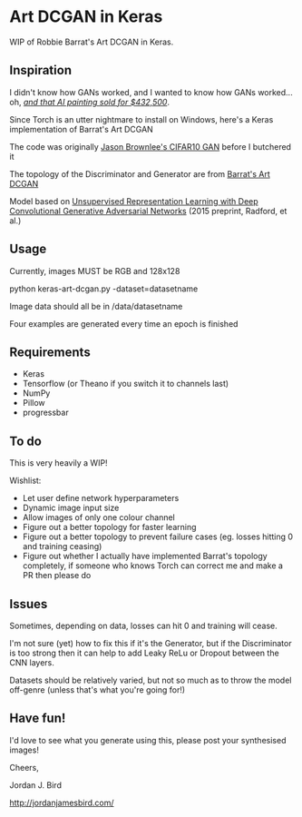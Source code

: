 # Art DCGAN in Keras
WIP of Robbie Barrat's Art DCGAN in Keras.

## Inspiration
I didn't know how GANs worked, and I wanted to know how GANs worked... oh, [*and that AI painting sold for $432,500*](https://www.christies.com/features/A-collaboration-between-two-artists-one-human-one-a-machine-9332-1.aspx).

Since Torch is an utter nightmare to install on Windows, here's a Keras implementation of Barrat's Art DCGAN

The code was originally [Jason Brownlee's CIFAR10 GAN](https://machinelearningmastery.com/how-to-develop-a-generative-adversarial-network-for-a-cifar-10-small-object-photographs-from-scratch/) before I butchered it

The topology of the Discriminator and Generator are from [Barrat's Art DCGAN](https://github.com/robbiebarrat/art-DCGAN)

Model based on [Unsupervised Representation Learning with Deep Convolutional Generative Adversarial Networks](https://arxiv.org/abs/1511.06434) (2015 preprint, Radford, et al.)

## Usage
Currently, images MUST be RGB and 128x128

python keras-art-dcgan.py -dataset=datasetname

Image data should all be in /data/datasetname

Four examples are generated every time an epoch is finished

## Requirements
- Keras
- Tensorflow (or Theano if you switch it to channels last)
- NumPy
- Pillow
- progressbar


## To do
This is very heavily a WIP!

Wishlist:
- Let user define network hyperparameters
- Dynamic image input size
- Allow images of only one colour channel
- Figure out a better topology for faster learning
- Figure out a better topology to prevent failure cases (eg. losses hitting 0 and training ceasing)
- Figure out whether I actually have implemented Barrat's topology completely, if someone who knows Torch can correct me and make a PR then please do

## Issues
Sometimes, depending on data, losses can hit 0 and training will cease. 

I'm not sure (yet) how to fix this if it's the Generator, but if the Discriminator is too strong then it can help to add Leaky ReLu or Dropout between the CNN layers.

Datasets should be relatively varied, but not so much as to throw the model off-genre (unless that's what you're going for!)

## Have fun!
I'd love to see what you generate using this, please post your synthesised images!

Cheers,

Jordan J. Bird

http://jordanjamesbird.com/
